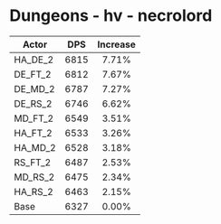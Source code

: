 # Dungeons - hv - necrolord
| Actor | DPS | Increase |
|---|:---:|:---:|
|HA_DE_2|6815|7.71%|
|DE_FT_2|6812|7.67%|
|DE_MD_2|6787|7.27%|
|DE_RS_2|6746|6.62%|
|MD_FT_2|6549|3.51%|
|HA_FT_2|6533|3.26%|
|HA_MD_2|6528|3.18%|
|RS_FT_2|6487|2.53%|
|MD_RS_2|6475|2.34%|
|HA_RS_2|6463|2.15%|
|Base|6327|0.00%|

